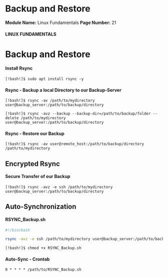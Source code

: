 <!--
 // Platform: Academy
// URL: https://academy.hackthebox.com/module/18/section/2095
// Platform Version: V1
// Module ID: 18
// Module Name: Linux Fundamentals
// Module Difficulty: Fundamental
// Section ID: 2095
// Section Title: Backup and Restore
// Page Title: Linux Fundamentals
// Page Number: 21
-->

# Backup and Restore

**Module Name:** Linux Fundamentals **Page Number:** 21

#### LINUX FUNDAMENTALS

# Backup and Restore

#### Install Rsync

``` shell-session
[!bash!]$ sudo apt install rsync -y
```

#### Rsync - Backup a local Directory to our Backup-Server

``` shell-session
[!bash!]$ rsync -av /path/to/mydirectory user@backup_server:/path/to/backup/directory
```

``` shell-session
[!bash!]$ rsync -avz --backup --backup-dir=/path/to/backup/folder --delete /path/to/mydirectory user@backup_server:/path/to/backup/directory
```

#### Rsync - Restore our Backup

``` shell-session
[!bash!]$ rsync -av user@remote_host:/path/to/backup/directory /path/to/mydirectory
```

## Encrypted Rsync

#### Secure Transfer of our Backup

``` shell-session
[!bash!]$ rsync -avz -e ssh /path/to/mydirectory user@backup_server:/path/to/backup/directory
```

## Auto-Synchronization

#### RSYNC_Backup.sh

``` bash
#!/bin/bash

rsync -avz -e ssh /path/to/mydirectory user@backup_server:/path/to/backup/directory
```

``` shell-session
[!bash!]$ chmod +x RSYNC_Backup.sh
```

#### Auto-Sync - Crontab

``` shell-session
0 * * * * /path/to/RSYNC_Backup.sh
```

# 

# 

####